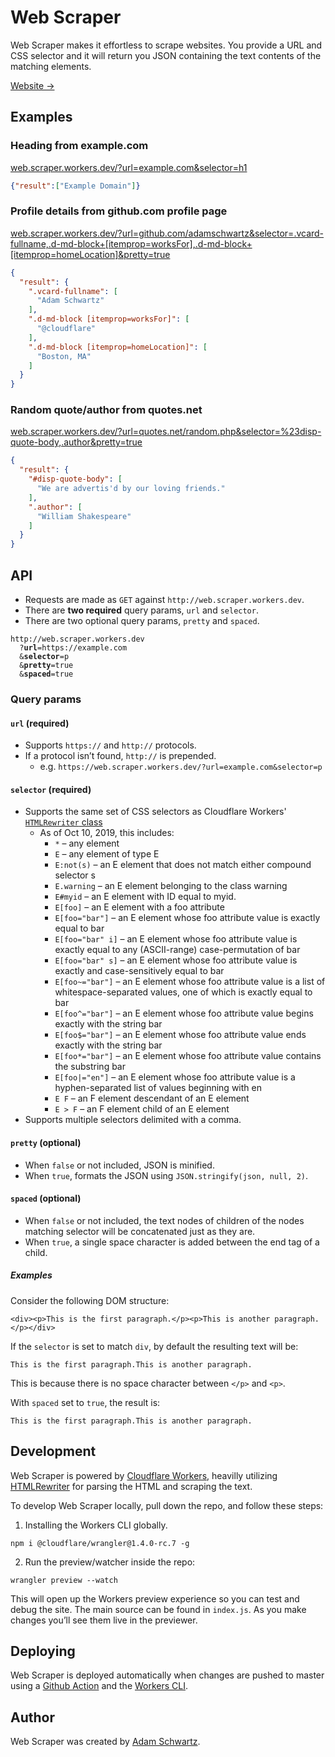 # Web Scraper

Web Scraper makes it effortless to scrape websites. You provide a URL and CSS selector and it will return you JSON containing the text contents of the matching elements.

[Website →](http://web.scraper.workers.dev)


## Examples

### Heading from example.com

[web.scraper.workers.dev/?url=example.com&selector=h1](https://web.scraper.workers.dev/?url=example.com&selector=h1)

```JSON
{"result":["Example Domain"]}
```

### Profile details from github.com profile page

[web.scraper.workers.dev/?url=github.com/adamschwartz&selector=.vcard-fullname,.d-md-block+[itemprop=worksFor],.d-md-block+[itemprop=homeLocation]&pretty=true](https://web.scraper.workers.dev/?url=https://github.com/adamschwartz&selector=.vcard-fullname,.d-md-block+[itemprop=worksFor],.d-md-block+[itemprop=homeLocation]&pretty=true)

```JSON
{
  "result": {
    ".vcard-fullname": [
      "Adam Schwartz"
    ],
    ".d-md-block [itemprop=worksFor]": [
      "@cloudflare"
    ],
    ".d-md-block [itemprop=homeLocation]": [
      "Boston, MA"
    ]
  }
}
```

### Random quote/author from quotes.net

[web.scraper.workers.dev/?url=quotes.net/random.php&selector=%23disp-quote-body,.author&pretty=true](https://web.scraper.workers.dev/?url=quotes.net/random.php&selector=%23disp-quote-body,.author&pretty=true)

```JSON
{
  "result": {
    "#disp-quote-body": [
      "We are advertis'd by our loving friends."
    ],
    ".author": [
      "William Shakespeare"
    ]
  }
}
```


## API

  - Requests are made as `GET` against `http://web.scraper.workers.dev`.
  - There are <strong>two required</strong> query params, `url` and `selector`.
  - There are two optional query params, `pretty` and `spaced`.

<pre><code>http://web.scraper.workers.dev
  ?<strong>url</strong>=https://example.com
  &<strong>selector</strong>=p
  &<strong>pretty</strong>=true
  &<strong>spaced</strong>=true</code></pre>

### Query params

#### `url` (required)

  - Supports `https://` and `http://` protocols.
  - If a protocol isn’t found, `http://` is prepended.
    - e.g. `https://web.scraper.workers.dev/?url=example.com&selector=p`

#### `selector` (required)

  - Supports the same set of CSS selectors as Cloudflare Workers' [`HTMLRewriter` class](https://developers.cloudflare.com/workers/reference/apis/html-rewriter/#selectors)
    - As of Oct 10, 2019, this includes:
      - `*` – any element
      - `E` – any element of type E
      - `E:not(s)` – an E element that does not match either compound selector s
      - `E.warning` – an E element belonging to the class warning
      - `E#myid` – an E element with ID equal to myid.
      - `E[foo]` – an E element with a foo attribute
      - `E[foo="bar"]` – an E element whose foo attribute value is exactly equal to bar
      - `E[foo="bar" i]` – an E element whose foo attribute value is exactly equal to any (ASCII-range) case-permutation of bar
      - `E[foo="bar" s]` – an E element whose foo attribute value is exactly and case-sensitively equal to bar
      - `E[foo~="bar"]` – an E element whose foo attribute value is a list of whitespace-separated values, one of which is exactly equal to bar
      - `E[foo^="bar"]` – an E element whose foo attribute value begins exactly with the string bar
      - `E[foo$="bar"]` – an E element whose foo attribute value ends exactly with the string bar
      - `E[foo*="bar"]` – an E element whose foo attribute value contains the substring bar
      - `E[foo|="en"]` – an E element whose foo attribute value is a hyphen-separated list of values beginning with en
      - `E F` – an F element descendant of an E element
      - `E > F` – an F element child of an E element
  - Supports multiple selectors delimited with a comma.

#### `pretty` (optional)

  - When `false` or not included, JSON is minified.
  - When `true`, formats the JSON using `JSON.stringify(json, null, 2)`.

#### `spaced` (optional)

  - When `false` or not included, the text nodes of children of the nodes matching selector will be concatenated just as they are.
  - When `true`, a single space character is added between the end tag of a child.

##### Examples

Consider the following DOM structure:

```<div><p>This is the first paragraph.</p><p>This is another paragraph.</p></div>```

If the `selector` is set to match `div`, by default the resulting text will be:

```This is the first paragraph.This is another paragraph.```

This is because there is no space character between `</p>` and `<p>`.

With `spaced` set to `true`, the result is:

```This is the first paragraph.This is another paragraph.```


## Development

Web Scraper is powered by [Cloudflare Workers](https://workers.cloudflare.com), heavilly utilizing [HTMLRewriter](https://developers.cloudflare.com/workers/reference/apis/html-rewriter/) for parsing the HTML and scraping the text.

To develop Web Scraper locally, pull down the repo, and follow these steps:

1. Installing the Workers CLI globally.

```
npm i @cloudflare/wrangler@1.4.0-rc.7 -g
```

2. Run the preview/watcher inside the repo:

```
wrangler preview --watch
```

This will open up the Workers preview experience so you can test and debug the site. The main source can be found in `index.js`. As you make changes you’ll see them live in the previewer.


## Deploying

Web Scraper is deployed automatically when changes are pushed to master using a [Github Action](https://github.com/features/actions) and the [Workers CLI](https://github.com/cloudflare/wrangler).


## Author

Web Scraper was created by [Adam Schwartz](https://adamschwartz.co).
